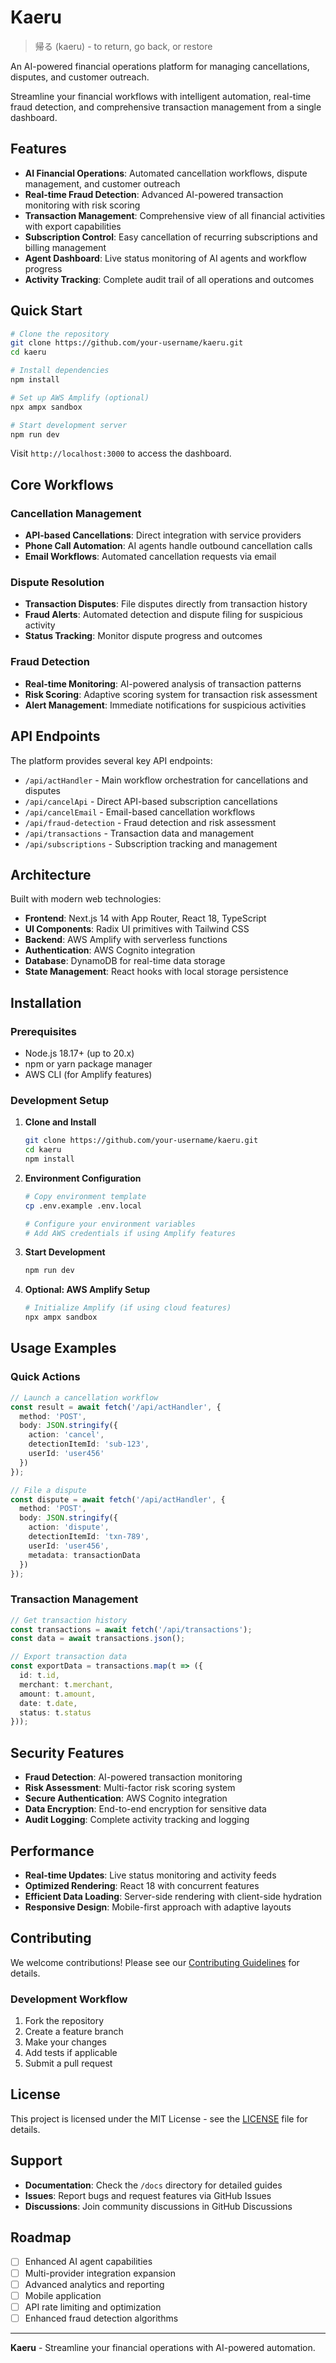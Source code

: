 # Kaeru
> 帰る (kaeru) - to return, go back, or restore

An AI-powered financial operations platform for managing cancellations, disputes, and customer outreach.

Streamline your financial workflows with intelligent automation, real-time fraud detection, and comprehensive transaction management from a single dashboard.

## Features

- **AI Financial Operations**: Automated cancellation workflows, dispute management, and customer outreach
- **Real-time Fraud Detection**: Advanced AI-powered transaction monitoring with risk scoring
- **Transaction Management**: Comprehensive view of all financial activities with export capabilities
- **Subscription Control**: Easy cancellation of recurring subscriptions and billing management
- **Agent Dashboard**: Live status monitoring of AI agents and workflow progress
- **Activity Tracking**: Complete audit trail of all operations and outcomes

## Quick Start

```bash
# Clone the repository
git clone https://github.com/your-username/kaeru.git
cd kaeru

# Install dependencies
npm install

# Set up AWS Amplify (optional)
npx ampx sandbox

# Start development server
npm run dev
```

Visit `http://localhost:3000` to access the dashboard.

## Core Workflows

### Cancellation Management
- **API-based Cancellations**: Direct integration with service providers
- **Phone Call Automation**: AI agents handle outbound cancellation calls
- **Email Workflows**: Automated cancellation requests via email

### Dispute Resolution
- **Transaction Disputes**: File disputes directly from transaction history
- **Fraud Alerts**: Automated detection and dispute filing for suspicious activity
- **Status Tracking**: Monitor dispute progress and outcomes

### Fraud Detection
- **Real-time Monitoring**: AI-powered analysis of transaction patterns
- **Risk Scoring**: Adaptive scoring system for transaction risk assessment
- **Alert Management**: Immediate notifications for suspicious activities

## API Endpoints

The platform provides several key API endpoints:

- `/api/actHandler` - Main workflow orchestration for cancellations and disputes
- `/api/cancelApi` - Direct API-based subscription cancellations
- `/api/cancelEmail` - Email-based cancellation workflows
- `/api/fraud-detection` - Fraud detection and risk assessment
- `/api/transactions` - Transaction data and management
- `/api/subscriptions` - Subscription tracking and management

## Architecture

Built with modern web technologies:

- **Frontend**: Next.js 14 with App Router, React 18, TypeScript
- **UI Components**: Radix UI primitives with Tailwind CSS
- **Backend**: AWS Amplify with serverless functions
- **Authentication**: AWS Cognito integration
- **Database**: DynamoDB for real-time data storage
- **State Management**: React hooks with local storage persistence

## Installation

### Prerequisites
- Node.js 18.17+ (up to 20.x)
- npm or yarn package manager
- AWS CLI (for Amplify features)

### Development Setup

1. **Clone and Install**
   ```bash
   git clone https://github.com/your-username/kaeru.git
   cd kaeru
   npm install
   ```

2. **Environment Configuration**
   ```bash
   # Copy environment template
   cp .env.example .env.local
   
   # Configure your environment variables
   # Add AWS credentials if using Amplify features
   ```

3. **Start Development**
   ```bash
   npm run dev
   ```

4. **Optional: AWS Amplify Setup**
   ```bash
   # Initialize Amplify (if using cloud features)
   npx ampx sandbox
   ```

## Usage Examples

### Quick Actions
```typescript
// Launch a cancellation workflow
const result = await fetch('/api/actHandler', {
  method: 'POST',
  body: JSON.stringify({
    action: 'cancel',
    detectionItemId: 'sub-123',
    userId: 'user456'
  })
});

// File a dispute
const dispute = await fetch('/api/actHandler', {
  method: 'POST',
  body: JSON.stringify({
    action: 'dispute',
    detectionItemId: 'txn-789',
    userId: 'user456',
    metadata: transactionData
  })
});
```

### Transaction Management
```typescript
// Get transaction history
const transactions = await fetch('/api/transactions');
const data = await transactions.json();

// Export transaction data
const exportData = transactions.map(t => ({
  id: t.id,
  merchant: t.merchant,
  amount: t.amount,
  date: t.date,
  status: t.status
}));
```

## Security Features

- **Fraud Detection**: AI-powered transaction monitoring
- **Risk Assessment**: Multi-factor risk scoring system
- **Secure Authentication**: AWS Cognito integration
- **Data Encryption**: End-to-end encryption for sensitive data
- **Audit Logging**: Complete activity tracking and logging

## Performance

- **Real-time Updates**: Live status monitoring and activity feeds
- **Optimized Rendering**: React 18 with concurrent features
- **Efficient Data Loading**: Server-side rendering with client-side hydration
- **Responsive Design**: Mobile-first approach with adaptive layouts

## Contributing

We welcome contributions! Please see our [Contributing Guidelines](CONTRIBUTING.md) for details.

### Development Workflow
1. Fork the repository
2. Create a feature branch
3. Make your changes
4. Add tests if applicable
5. Submit a pull request

## License

This project is licensed under the MIT License - see the [LICENSE](LICENSE) file for details.

## Support

- **Documentation**: Check the `/docs` directory for detailed guides
- **Issues**: Report bugs and request features via GitHub Issues
- **Discussions**: Join community discussions in GitHub Discussions

## Roadmap

- [ ] Enhanced AI agent capabilities
- [ ] Multi-provider integration expansion
- [ ] Advanced analytics and reporting
- [ ] Mobile application
- [ ] API rate limiting and optimization
- [ ] Enhanced fraud detection algorithms

---

**Kaeru** - Streamline your financial operations with AI-powered automation.